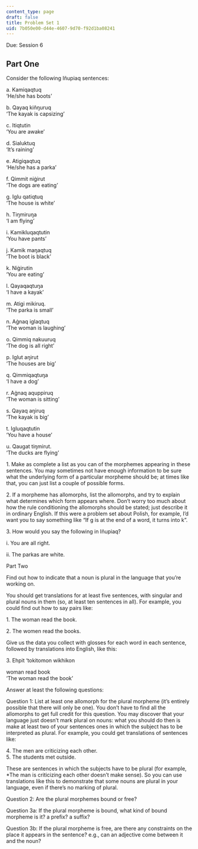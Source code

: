 ```yaml
---
content_type: page
draft: false
title: Problem Set 1
uid: 7b050e00-d44e-4607-9d70-f92d1ba08241
---
```

Due: Session 6

## Part One

Consider the following Iñupiaq sentences: 

a. Kamiqaqtuq    
‘He/she has boots’ 

b. Qayaq kiñŋuruq    
‘The kayak is capsizing’ 

c. Itiqtutin    
‘You are awake’ 

d. Sialuktuq    
‘It’s raining’ 

e. Atigiqaqtuq    
‘He/she has a parka’ 

f. Qimmit niġirut    
‘The dogs are eating’ 

g. Iglu qatiqtuq    
‘The house is white’ 

h. Tiŋmiruŋa    
‘I am flying’ 

i. Kamikluqaqtutin    
‘You have pants’ 

j. Kamik maŋaqtuq    
‘The boot is black’ 

k. Niġirutin    
‘You are eating’ 

l. Qayaqaqtuŋa    
‘I have a kayak’ 

m. Atigi mikiruq.    
‘The parka is small’

n. Aġnaq iglaqtuq    
‘The woman is laughing’ 

o. Qimmiq nakuuruq    
‘The dog is all right’ 

p. Iglut aŋirut    
‘The houses are big’ 

q. Qimmiqaqtuŋa    
‘I have a dog’ 

r. Aġnaq aquppiruq    
‘The woman is sitting’ 

s. Qayaq aŋiruq    
‘The kayak is big’ 

t. Igluqaqtutin    
‘You have a house’ 

u. Qaugat tiŋmirut.    
‘The ducks are flying’ 

1\. Make as complete a list as you can of the morphemes appearing in these sentences. You may sometimes not have enough information to be sure what the underlying form of a particular morpheme should be; at times like that, you can just list a couple of possible forms. 

2\. If a morpheme has allomorphs, list the allomorphs, and try to explain what determines which form appears where. Don’t worry too much about how the rule conditioning the allomorphs should be stated; just describe it in ordinary English. If this were a problem set about Polish, for example, I’d want you to say something like “If g is at the end of a word, it turns into k”. 

3\. How would you say the following in Iñupiaq? 

i. You are all right. 

ii. The parkas are white. 

Part Two 

Find out how to indicate that a noun is plural in the language that you’re working on. 

You should get translations for at least five sentences, with singular and plural nouns in them (so, at least ten sentences in all). For example, you could find out how to say pairs like:

1\. The woman read the book. 

2\. The women read the books. 

Give us the data you collect with glosses for each word in each sentence, followed by translations into English, like this: 

3\. Ehpit ‘tokitomon wikhikon 

woman read book    
‘The woman read the book’ 

Answer at least the following questions: 

Question 1: List at least one allomorph for the plural morpheme (it’s entirely possible that there will only be one). You don’t have to find all the allomorphs to get full credit for this question. You may discover that your language just doesn’t mark plural on nouns: what you should do then is make at least two of your sentences ones in which the subject has to be interpreted as plural. For example, you could get translations of sentences like: 

4\. The men are criticizing each other.    
5\. The students met outside. 

These are sentences in which the subjects have to be plural (for example, \*The man is criticizing each other doesn’t make sense). So you can use translations like this to demonstrate that some nouns are plural in your language, even if there’s no marking of plural. 

Question 2: Are the plural morphemes bound or free? 

Question 3a: If the plural morpheme is bound, what kind of bound morpheme is it? a prefix? a suffix? 

Question 3b: If the plural morpheme is free, are there any constraints on the place it appears in the sentence? e.g., can an adjective come between it and the noun?
